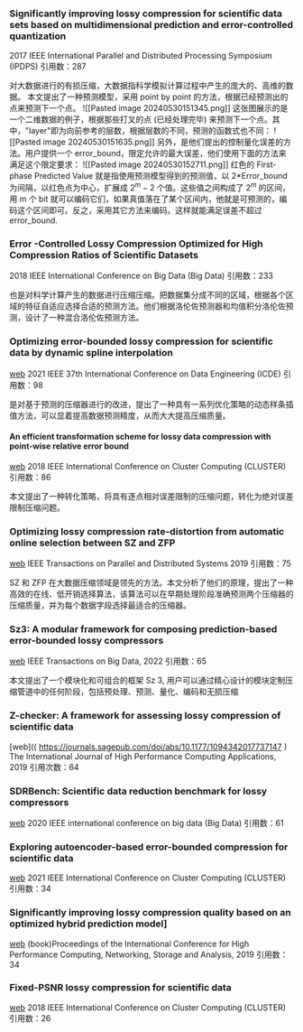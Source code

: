 
### Significantly improving lossy compression for scientific data sets based on multidimensional prediction and error-controlled quantization
2017 IEEE International Parallel and Distributed Processing Symposium (IPDPS)
引用数：287

对大数据进行的有损压缩，大数据指科学模拟计算过程中产生的庞大的、高维的数据。
本文提出了一种预测模型，采用 point by point 的方法，根据已经预测出的点来预测下一个点。
![[Pasted image 20240530151345.png]]
这张图展示的是一个二维数据的例子，根据那些打叉的点 (已经处理完毕) 来预测下一个点。其中，"layer"即为向前参考的层数，根据层数的不同，预测的函数式也不同：
![[Pasted image 20240530151635.png]]
另外，是他们提出的控制量化误差的方法。用户提供一个 error_bound，限定允许的最大误差，他们使用下面的方法来满足这个限定要求：
![[Pasted image 20240530152711.png]]
红色的 First-phase Predicted Value 就是指使用预测模型得到的预测值，以 2\*Error_bound 为间隔，以红色点为中心，扩展成 $2^m-2$ 个值。这些值之间构成了 $2^m$ 的区间，用 m 个 bit 就可以编码它们，如果真值落在了某个区间内，他就是可预测的，编码这个区间即可。反之，采用其它方法来编码。这样就能满足误差不超过 error_bound.

### Error -Controlled Lossy Compression Optimized for High Compression Ratios of Scientific Datasets
2018 IEEE International Conference on Big Data (Big Data)
引用数：233

也是对科学计算产生的数据进行压缩压缩。把数据集分成不同的区域，根据各个区域的特征自适应选择合适的预测方法。他们根据洛伦佐预测器和均值积分洛伦佐预测，设计了一种混合洛伦佐预测方法。

### Optimizing error-bounded lossy compression for scientific data by dynamic spline interpolation
[web](https://ieeexplore.ieee.org/abstract/document/9458791)
2021 IEEE 37th International Conference on Data Engineering (ICDE)
引用数：98

是对基于预测的压缩器进行的改进，提出了一种具有一系列优化策略的动态样条插值方法，可以显着提高数据预测精度，从而大大提高压缩质量。

#### An efficient transformation scheme for lossy data compression with point-wise relative error bound
[web](https://ieeexplore.ieee.org/abstract/document/8514879/) 
2018 IEEE International Conference on Cluster Computing (CLUSTER)
引用数：86

本文提出了一种转化策略，将具有逐点相对误差限制的压缩问题，转化为绝对误差限制压缩问题。

### Optimizing lossy compression rate-distortion from automatic online selection between SZ and ZFP
[web](https://ieeexplore.ieee.org/abstract/document/8621017/)
IEEE Transactions on Parallel and Distributed Systems 2019
引用数：75

SZ 和 ZFP 在大数据压缩领域是领先的方法。本文分析了他们的原理，提出了一种高效的在线、低开销选择算法，该算法可以在早期处理阶段准确预测两个压缩器的压缩质量，并为每个数据字段选择最适合的压缩器。

### Sz3: A modular framework for composing prediction-based error-bounded lossy compressors
[web](https://ieeexplore.ieee.org/abstract/document/9866018/)
IEEE Transactions on Big Data, 2022
引用数：65

本文提出了一个模块化和可组合的框架 Sz 3,  用户可以通过精心设计的模块定制压缩管道中的任何阶段，包括预处理、预测、量化、编码和无损压缩

### Z-checker: A framework for assessing lossy compression of scientific data
[web](( https://journals.sagepub.com/doi/abs/10.1177/1094342017737147 )
The International Journal of High Performance Computing Applications, 2019
引用次数：64

### SDRBench: Scientific data reduction benchmark for lossy compressors
[web](https://ieeexplore.ieee.org/abstract/document/9378449/)
2020 IEEE international conference on big data (Big Data)
引用数：61

### Exploring autoencoder-based error-bounded compression for scientific data
[web](https://ieeexplore.ieee.org/abstract/document/9555941/)
2021 IEEE International Conference on Cluster Computing (CLUSTER)
引用数：34

### Significantly improving lossy compression quality based on an optimized hybrid prediction model]
[web](https://dl.acm.org/doi/abs/10.1145/3295500.3356193)
(book)Proceedings of the International Conference for High Performance Computing, Networking, Storage and Analysis, 2019
引用数：34

### Fixed-PSNR lossy compression for scientific data
[web](https://ieeexplore.ieee.org/abstract/document/8514891/)
2018 IEEE International Conference on Cluster Computing (CLUSTER)
引用数：26